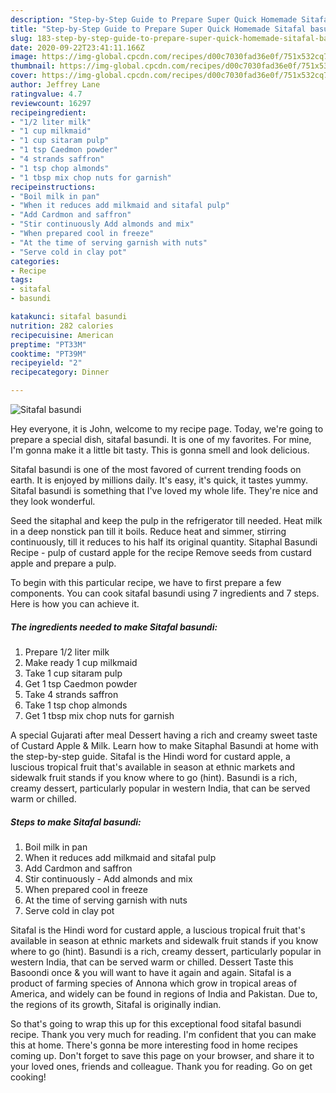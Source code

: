 ```yaml
---
description: "Step-by-Step Guide to Prepare Super Quick Homemade Sitafal basundi"
title: "Step-by-Step Guide to Prepare Super Quick Homemade Sitafal basundi"
slug: 183-step-by-step-guide-to-prepare-super-quick-homemade-sitafal-basundi
date: 2020-09-22T23:41:11.166Z
image: https://img-global.cpcdn.com/recipes/d00c7030fad36e0f/751x532cq70/sitafal-basundi-recipe-main-photo.jpg
thumbnail: https://img-global.cpcdn.com/recipes/d00c7030fad36e0f/751x532cq70/sitafal-basundi-recipe-main-photo.jpg
cover: https://img-global.cpcdn.com/recipes/d00c7030fad36e0f/751x532cq70/sitafal-basundi-recipe-main-photo.jpg
author: Jeffrey Lane
ratingvalue: 4.7
reviewcount: 16297
recipeingredient:
- "1/2 liter milk"
- "1 cup milkmaid"
- "1 cup sitaram pulp"
- "1 tsp Caedmon powder"
- "4 strands saffron"
- "1 tsp chop almonds"
- "1 tbsp mix chop nuts for garnish"
recipeinstructions:
- "Boil milk in pan"
- "When it reduces add milkmaid and sitafal pulp"
- "Add Cardmon and saffron"
- "Stir continuously Add almonds and mix"
- "When prepared cool in freeze"
- "At the time of serving garnish with nuts"
- "Serve cold in clay pot"
categories:
- Recipe
tags:
- sitafal
- basundi

katakunci: sitafal basundi 
nutrition: 282 calories
recipecuisine: American
preptime: "PT33M"
cooktime: "PT39M"
recipeyield: "2"
recipecategory: Dinner

---
```



![Sitafal basundi](https://img-global.cpcdn.com/recipes/d00c7030fad36e0f/751x532cq70/sitafal-basundi-recipe-main-photo.jpg)

Hey everyone, it is John, welcome to my recipe page. Today, we're going to prepare a special dish, sitafal basundi. It is one of my favorites. For mine, I'm gonna make it a little bit tasty. This is gonna smell and look delicious.

Sitafal basundi is one of the most favored of current trending foods on earth. It is enjoyed by millions daily. It's easy, it's quick, it tastes yummy. Sitafal basundi is something that I've loved my whole life. They're nice and they look wonderful.

Seed the sitaphal and keep the pulp in the refrigerator till needed. Heat milk in a deep nonstick pan till it boils. Reduce heat and simmer, stirring continuously, till it reduces to his half its original quantity. Sitaphal Basundi Recipe - pulp of custard apple for the recipe Remove seeds from custard apple and prepare a pulp.


To begin with this particular recipe, we have to first prepare a few components. You can cook sitafal basundi using 7 ingredients and 7 steps. Here is how you can achieve it.

<!--inarticleads1-->

##### The ingredients needed to make Sitafal basundi:

1. Prepare 1/2 liter milk
1. Make ready 1 cup milkmaid
1. Take 1 cup sitaram pulp
1. Get 1 tsp Caedmon powder
1. Take 4 strands saffron
1. Take 1 tsp chop almonds
1. Get 1 tbsp mix chop nuts for garnish


A special Gujarati after meal Dessert having a rich and creamy sweet taste of Custard Apple &amp; Milk. Learn how to make Sitaphal Basundi at home with the step-by-step guide. Sitafal is the Hindi word for custard apple, a luscious tropical fruit that&#39;s available in season at ethnic markets and sidewalk fruit stands if you know where to go (hint). Basundi is a rich, creamy dessert, particularly popular in western India, that can be served warm or chilled. 

<!--inarticleads2-->

##### Steps to make Sitafal basundi:

1. Boil milk in pan
1. When it reduces add milkmaid and sitafal pulp
1. Add Cardmon and saffron
1. Stir continuously - Add almonds and mix
1. When prepared cool in freeze
1. At the time of serving garnish with nuts
1. Serve cold in clay pot


Sitafal is the Hindi word for custard apple, a luscious tropical fruit that&#39;s available in season at ethnic markets and sidewalk fruit stands if you know where to go (hint). Basundi is a rich, creamy dessert, particularly popular in western India, that can be served warm or chilled. Dessert Taste this Basoondi once &amp; you will want to have it again and again. Sitafal is a product of farming species of Annona which grow in tropical areas of America, and widely can be found in regions of India and Pakistan. Due to, the regions of its growth, Sitafal is originally indian. 

So that's going to wrap this up for this exceptional food sitafal basundi recipe. Thank you very much for reading. I'm confident that you can make this at home. There's gonna be more interesting food in home recipes coming up. Don't forget to save this page on your browser, and share it to your loved ones, friends and colleague. Thank you for reading. Go on get cooking!
